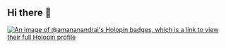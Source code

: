 ## Hi there 👋

<!--
**amananandrai/amananandrai** is a ✨ _special_ ✨ repository because its `README.md` (this file) appears on your GitHub profile.

Here are some ideas to get you started:

- 🔭 I’m currently working on ...
- 🌱 I’m currently learning ...
- 👯 I’m looking to collaborate on ...
- 🤔 I’m looking for help with ...
- 💬 Ask me about ...
- 📫 How to reach me: ...
- 😄 Pronouns: ...
- ⚡ Fun fact: ...
-->
[![An image of @amananandrai's Holopin badges, which is a link to view their full Holopin profile](https://holopin.me/amananandrai)](https://holopin.io/@amananandrai)
